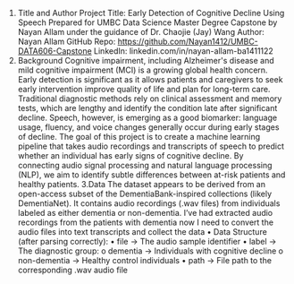 1. Title and Author
Project Title: Early Detection of Cognitive Decline Using Speech
Prepared for UMBC Data Science Master Degree Capstone by Nayan Allam under the guidance of Dr. Chaojie (Jay) Wang
Author: Nayan Allam
GitHub Repo: https://github.com/Nayan1412/UMBC-DATA606-Capstone
LinkedIn: linkedin.com/in/nayan-allam-ba1411122
2. Background
Cognitive impairment, including Alzheimer's disease and mild cognitive impairment (MCI) is a growing global health concern. Early detection is significant as it allows patients and caregivers to seek early intervention improve quality of life and plan for long-term care.
Traditional diagnostic methods rely on clinical assessment and memory tests, which are lengthy and identify the condition late after significant decline. Speech, however, is emerging as a good biomarker: language usage, fluency, and voice changes generally occur during early stages of decline.
The goal of this project is to create a machine learning pipeline that takes audio recordings and transcripts of speech to predict whether an individual has early signs of cognitive decline. By connecting audio signal processing and natural language processing (NLP), we aim to identify subtle differences between at-risk patients and healthy patients.
3.Data
The dataset appears to be derived from an open-access subset of the DementiaBank-inspired collections (likely DementiaNet). It contains audio recordings (.wav files) from individuals labeled as either dementia or non-dementia.
I’ve had extracted audio recordings from the patients with dementia now I need to convert the audio files into text transcripts and collect the data 
•  Data Structure (after parsing correctly):
•	file → The audio sample identifier 
•	label → The diagnostic group:
o	dementia → Individuals with cognitive decline
o	non-dementia → Healthy control individuals
•	path → File path to the corresponding .wav audio file



